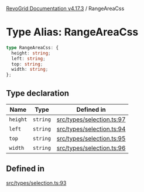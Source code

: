 [RevoGrid Documentation v4.17.3](README.md) / RangeAreaCss

# Type Alias: RangeAreaCss

```ts
type RangeAreaCss: {
  height: string;
  left: string;
  top: string;
  width: string;
};
```

## Type declaration

| Name | Type | Defined in |
| ------ | ------ | ------ |
| `height` | `string` | [src/types/selection.ts:97](https://github.com/revolist/revogrid/blob/3aa06b5b2b2375c31a2a8275a0aefcbc04de60c5/src/types/selection.ts#L97) |
| `left` | `string` | [src/types/selection.ts:94](https://github.com/revolist/revogrid/blob/3aa06b5b2b2375c31a2a8275a0aefcbc04de60c5/src/types/selection.ts#L94) |
| `top` | `string` | [src/types/selection.ts:95](https://github.com/revolist/revogrid/blob/3aa06b5b2b2375c31a2a8275a0aefcbc04de60c5/src/types/selection.ts#L95) |
| `width` | `string` | [src/types/selection.ts:96](https://github.com/revolist/revogrid/blob/3aa06b5b2b2375c31a2a8275a0aefcbc04de60c5/src/types/selection.ts#L96) |

## Defined in

[src/types/selection.ts:93](https://github.com/revolist/revogrid/blob/3aa06b5b2b2375c31a2a8275a0aefcbc04de60c5/src/types/selection.ts#L93)
